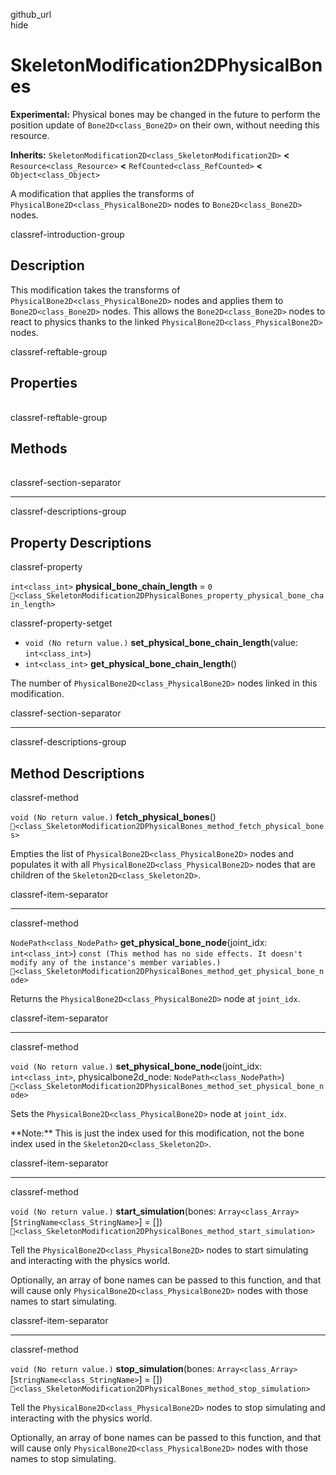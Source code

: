 github\_url  
hide

# SkeletonModification2DPhysicalBones

**Experimental:** Physical bones may be changed in the future to perform
the position update of `Bone2D<class_Bone2D>` on their own, without
needing this resource.

**Inherits:** `SkeletonModification2D<class_SkeletonModification2D>`
**&lt;** `Resource<class_Resource>` **&lt;**
`RefCounted<class_RefCounted>` **&lt;** `Object<class_Object>`

A modification that applies the transforms of
`PhysicalBone2D<class_PhysicalBone2D>` nodes to `Bone2D<class_Bone2D>`
nodes.

classref-introduction-group

## Description

This modification takes the transforms of
`PhysicalBone2D<class_PhysicalBone2D>` nodes and applies them to
`Bone2D<class_Bone2D>` nodes. This allows the `Bone2D<class_Bone2D>`
nodes to react to physics thanks to the linked
`PhysicalBone2D<class_PhysicalBone2D>` nodes.

classref-reftable-group

## Properties

<table>
<tbody>
<tr>
</tr>
</tbody>
</table>

classref-reftable-group

## Methods

<table>
<tbody>
<tr>
</tr>
<tr>
</tr>
<tr>
</tr>
<tr>
</tr>
<tr>
</tr>
</tbody>
</table>

classref-section-separator

------------------------------------------------------------------------

classref-descriptions-group

## Property Descriptions

classref-property

`int<class_int>` **physical\_bone\_chain\_length** = `0`
`🔗<class_SkeletonModification2DPhysicalBones_property_physical_bone_chain_length>`

classref-property-setget

-   `void (No return value.)`
    **set\_physical\_bone\_chain\_length**(value: `int<class_int>`)
-   `int<class_int>` **get\_physical\_bone\_chain\_length**()

The number of `PhysicalBone2D<class_PhysicalBone2D>` nodes linked in
this modification.

classref-section-separator

------------------------------------------------------------------------

classref-descriptions-group

## Method Descriptions

classref-method

`void (No return value.)` **fetch\_physical\_bones**()
`🔗<class_SkeletonModification2DPhysicalBones_method_fetch_physical_bones>`

Empties the list of `PhysicalBone2D<class_PhysicalBone2D>` nodes and
populates it with all `PhysicalBone2D<class_PhysicalBone2D>` nodes that
are children of the `Skeleton2D<class_Skeleton2D>`.

classref-item-separator

------------------------------------------------------------------------

classref-method

`NodePath<class_NodePath>` **get\_physical\_bone\_node**(joint\_idx:
`int<class_int>`)
`const (This method has no side effects. It doesn't modify any of the instance's member variables.)`
`🔗<class_SkeletonModification2DPhysicalBones_method_get_physical_bone_node>`

Returns the `PhysicalBone2D<class_PhysicalBone2D>` node at `joint_idx`.

classref-item-separator

------------------------------------------------------------------------

classref-method

`void (No return value.)` **set\_physical\_bone\_node**(joint\_idx:
`int<class_int>`, physicalbone2d\_node: `NodePath<class_NodePath>`)
`🔗<class_SkeletonModification2DPhysicalBones_method_set_physical_bone_node>`

Sets the `PhysicalBone2D<class_PhysicalBone2D>` node at `joint_idx`.

\*\*Note:\*\* This is just the index used for this modification, not the
bone index used in the `Skeleton2D<class_Skeleton2D>`.

classref-item-separator

------------------------------------------------------------------------

classref-method

`void (No return value.)` **start\_simulation**(bones:
`Array<class_Array>`\[`StringName<class_StringName>`\] = \[\])
`🔗<class_SkeletonModification2DPhysicalBones_method_start_simulation>`

Tell the `PhysicalBone2D<class_PhysicalBone2D>` nodes to start
simulating and interacting with the physics world.

Optionally, an array of bone names can be passed to this function, and
that will cause only `PhysicalBone2D<class_PhysicalBone2D>` nodes with
those names to start simulating.

classref-item-separator

------------------------------------------------------------------------

classref-method

`void (No return value.)` **stop\_simulation**(bones:
`Array<class_Array>`\[`StringName<class_StringName>`\] = \[\])
`🔗<class_SkeletonModification2DPhysicalBones_method_stop_simulation>`

Tell the `PhysicalBone2D<class_PhysicalBone2D>` nodes to stop simulating
and interacting with the physics world.

Optionally, an array of bone names can be passed to this function, and
that will cause only `PhysicalBone2D<class_PhysicalBone2D>` nodes with
those names to stop simulating.
